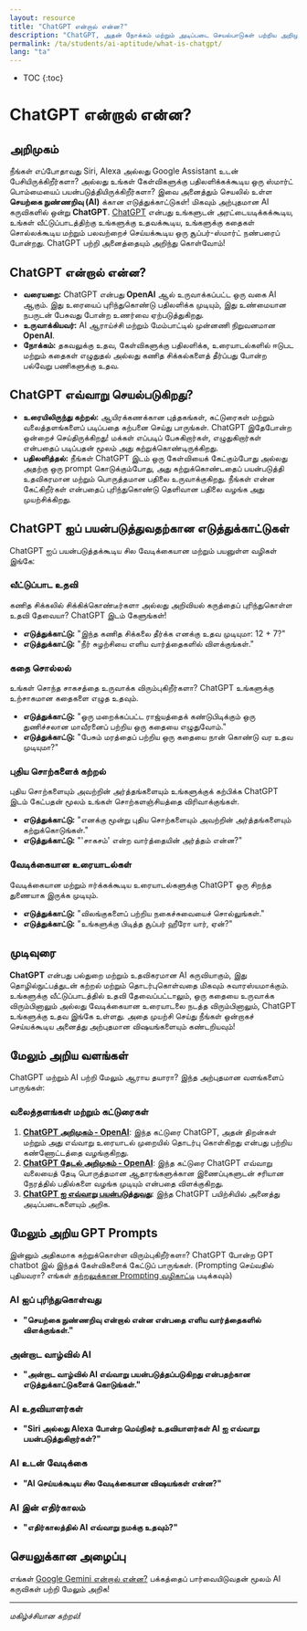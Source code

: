 ```yaml
---
layout: resource
title: "ChatGPT என்றால் என்ன?"
description: "ChatGPT, அதன் நோக்கம் மற்றும் அடிப்படை செயல்பாடுகள் பற்றிய அறிமுகம்."
permalink: /ta/students/ai-aptitude/what-is-chatgpt/
lang: "ta"
---
```

* TOC
{:toc}

# ChatGPT என்றால் என்ன?

## அறிமுகம்
நீங்கள் எப்போதாவது Siri, Alexa அல்லது Google Assistant உடன் பேசியிருக்கிறீர்களா? அல்லது உங்கள் கேள்விகளுக்கு பதிலளிக்கக்கூடிய ஒரு ஸ்மார்ட் பொம்மையைப் பயன்படுத்தியிருக்கிறீர்களா? இவை அனைத்தும் செயலில் உள்ள **செயற்கை நுண்ணறிவு (AI)** க்கான எடுத்துக்காட்டுகள்! மிகவும் அற்புதமான AI கருவிகளில் ஒன்று **ChatGPT**. [ChatGPT](https://chatgpt.com/) என்பது உங்களுடன் அரட்டையடிக்கக்கூடிய, உங்கள் வீட்டுப்பாடத்திற்கு உங்களுக்கு உதவக்கூடிய, உங்களுக்கு கதைகள் சொல்லக்கூடிய மற்றும் பலவற்றைச் செய்யக்கூடிய ஒரு சூப்பர்-ஸ்மார்ட் நண்பரைப் போன்றது. ChatGPT பற்றி அனைத்தையும் அறிந்து கொள்வோம்!

## ChatGPT என்றால் என்ன?
- **வரையறை:** ChatGPT என்பது **OpenAI** ஆல் உருவாக்கப்பட்ட ஒரு வகை AI ஆகும். இது உரையைப் புரிந்துகொண்டு பதிலளிக்க முடியும், இது உண்மையான நபருடன் பேசுவது போன்ற உணர்வை ஏற்படுத்துகிறது.
- **உருவாக்கியவர்:** AI ஆராய்ச்சி மற்றும் மேம்பாட்டில் முன்னணி நிறுவனமான **OpenAI**.
- **நோக்கம்:** தகவலுக்கு உதவ, கேள்விகளுக்கு பதிலளிக்க, உரையாடல்களில் ஈடுபட மற்றும் கதைகள் எழுதுதல் அல்லது கணித சிக்கல்களைத் தீர்ப்பது போன்ற பல்வேறு பணிகளுக்கு உதவ.

## ChatGPT எவ்வாறு செயல்படுகிறது?
- **உரையிலிருந்து கற்றல்:** ஆயிரக்கணக்கான புத்தகங்கள், கட்டுரைகள் மற்றும் வலைத்தளங்களைப் படிப்பதை கற்பனை செய்து பாருங்கள். ChatGPT இதேபோன்ற ஒன்றைச் செய்திருக்கிறது! மக்கள் எப்படிப் பேசுகிறார்கள், எழுதுகிறார்கள் என்பதைப் படிப்பதன் மூலம் அது கற்றுக்கொண்டிருக்கிறது.
- **பதிலளித்தல்:** நீங்கள் ChatGPT இடம் ஒரு கேள்வியைக் கேட்கும்போது அல்லது அதற்கு ஒரு prompt கொடுக்கும்போது, ​​அது கற்றுக்கொண்டதைப் பயன்படுத்தி உதவிகரமான மற்றும் பொருத்தமான பதிலை உருவாக்குகிறது. நீங்கள் என்ன கேட்கிறீர்கள் என்பதைப் புரிந்துகொண்டு தெளிவான பதிலை வழங்க அது முயற்சிக்கிறது.

## ChatGPT ஐப் பயன்படுத்துவதற்கான எடுத்துக்காட்டுகள்
ChatGPT ஐப் பயன்படுத்தக்கூடிய சில வேடிக்கையான மற்றும் பயனுள்ள வழிகள் இங்கே:

### வீட்டுப்பாட உதவி
கணித சிக்கலில் சிக்கிக்கொண்டீர்களா அல்லது அறிவியல் கருத்தைப் புரிந்துகொள்ள உதவி தேவையா? ChatGPT இடம் கேளுங்கள்!
- **எடுத்துக்காட்டு:** "இந்த கணித சிக்கலை தீர்க்க எனக்கு உதவ முடியுமா: 12 + 7?"
- **எடுத்துக்காட்டு:** "நீர் சுழற்சியை எளிய வார்த்தைகளில் விளக்குங்கள்."

### கதை சொல்லல்
உங்கள் சொந்த சாகசத்தை உருவாக்க விரும்புகிறீர்களா? ChatGPT உங்களுக்கு உற்சாகமான கதைகளை எழுத உதவும்.
- **எடுத்துக்காட்டு:** "ஒரு மறைக்கப்பட்ட ராஜ்யத்தைக் கண்டுபிடிக்கும் ஒரு துணிச்சலான மாவீரனைப் பற்றிய ஒரு கதையை எழுதுவோம்."
- **எடுத்துக்காட்டு:** "பேசும் மரத்தைப் பற்றிய ஒரு கதையை நான் கொண்டு வர உதவ முடியுமா?"

### புதிய சொற்களைக் கற்றல்
புதிய சொற்களையும் அவற்றின் அர்த்தங்களையும் உங்களுக்குக் கற்பிக்க ChatGPT இடம் கேட்பதன் மூலம் உங்கள் சொற்களஞ்சியத்தை விரிவாக்குங்கள்.
- **எடுத்துக்காட்டு:** "எனக்கு மூன்று புதிய சொற்களையும் அவற்றின் அர்த்தங்களையும் கற்றுக்கொடுங்கள்."
- **எடுத்துக்காட்டு:** "'சாகசம்' என்ற வார்த்தையின் அர்த்தம் என்ன?"

### வேடிக்கையான உரையாடல்கள்
வேடிக்கையான மற்றும் ஈர்க்கக்கூடிய உரையாடல்களுக்கு ChatGPT ஒரு சிறந்த துணையாக இருக்க முடியும்.
- **எடுத்துக்காட்டு:** "விலங்குகளைப் பற்றிய நகைச்சுவையைச் சொல்லுங்கள்."
- **எடுத்துக்காட்டு:** "உங்களுக்கு பிடித்த சூப்பர் ஹீரோ யார், ஏன்?"

## முடிவுரை
**ChatGPT** என்பது பல்துறை மற்றும் உதவிகரமான AI கருவியாகும், இது தொழில்நுட்பத்துடன் கற்றல் மற்றும் தொடர்புகொள்வதை மிகவும் சுவாரஸ்யமாக்கும். உங்களுக்கு வீட்டுப்பாடத்தில் உதவி தேவைப்பட்டாலும், ஒரு கதையை உருவாக்க விரும்பினாலும் அல்லது வேடிக்கையான உரையாடலை நடத்த விரும்பினாலும், ChatGPT உங்களுக்கு உதவ இங்கே உள்ளது. அதை முயற்சி செய்து நீங்கள் ஒன்றாகச் செய்யக்கூடிய அனைத்து அற்புதமான விஷயங்களையும் கண்டறியவும்!

## மேலும் அறிய வளங்கள்
ChatGPT மற்றும் AI பற்றி மேலும் ஆராய தயாரா? இந்த அற்புதமான வளங்களைப் பாருங்கள்:

### வலைத்தளங்கள் மற்றும் கட்டுரைகள்
1. **[ChatGPT அறிமுகம் - OpenAI](https://openai.com/index/chatgpt/)**: இந்த கட்டுரை ChatGPT, அதன் திறன்கள் மற்றும் அது எவ்வாறு உரையாடல் முறையில் தொடர்பு கொள்கிறது என்பது பற்றிய கண்ணோட்டத்தை வழங்குகிறது.
2. **[ChatGPT தேடல் அறிமுகம் - OpenAI](https://openai.com/index/introducing-chatgpt-search/)**: இந்த கட்டுரை ChatGPT எவ்வாறு வலையைத் தேடி பொருத்தமான ஆதாரங்களுக்கான இணைப்புகளுடன் சரியான நேரத்தில் பதில்களை வழங்க முடியும் என்பதை விளக்குகிறது.
3. **[ChatGPT ஐ எவ்வாறு பயன்படுத்துவது](https://zapier.com/blog/how-to-use-chatgpt/)**: இந்த ChatGPT பயிற்சியில் அனைத்து அடிப்படைகளையும் அறிக.

## மேலும் அறிய GPT Prompts
இன்னும் அதிகமாக கற்றுக்கொள்ள விரும்புகிறீர்களா? ChatGPT போன்ற GPT chatbot இல் இந்தக் கேள்விகளைக் கேட்டுப் பாருங்கள்.
(Prompting செய்வதில் புதியவரா? எங்கள் [கற்றலுக்கான Prompting வழிகாட்டி](../guide-to-prompting-for-learning/) படிக்கவும்)

### AI ஐப் புரிந்துகொள்வது
- **"செயற்கை நுண்ணறிவு என்றால் என்ன என்பதை எளிய வார்த்தைகளில் விளக்குங்கள்."**

### அன்றாட வாழ்வில் AI
- **"அன்றாட வாழ்வில் AI எவ்வாறு பயன்படுத்தப்படுகிறது என்பதற்கான எடுத்துக்காட்டுகளைக் கொடுங்கள்."**

### AI உதவியாளர்கள்
- **"Siri அல்லது Alexa போன்ற மெய்நிகர் உதவியாளர்கள் AI ஐ எவ்வாறு பயன்படுத்துகிறார்கள்?"**

### AI உடன் வேடிக்கை
- **"AI செய்யக்கூடிய சில வேடிக்கையான விஷயங்கள் என்ன?"**

### AI இன் எதிர்காலம்
- **"எதிர்காலத்தில் AI எவ்வாறு நமக்கு உதவும்?"**

## செயலுக்கான அழைப்பு
எங்கள் [Google Gemini என்றால் என்ன?](../what-is-gemini) பக்கத்தைப் பார்வையிடுவதன் மூலம் AI கருவிகள் பற்றி மேலும் அறிக!

---
*மகிழ்ச்சியான கற்றல்!*